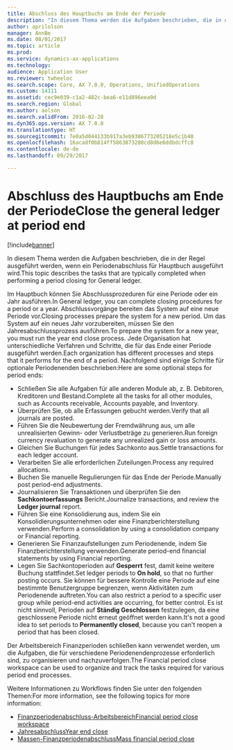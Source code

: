 ```yaml
---
title: Abschluss des Hauptbuchs am Ende der Periode
description: "In diesem Thema werden die Aufgaben beschrieben, die in der Regel ausgeführt werden, wenn ein Periodenabschluss für Hauptbuch ausgeführt wird."
author: aprilolson
manager: AnnBe
ms.date: 08/01/2017
ms.topic: article
ms.prod: 
ms.service: dynamics-ax-applications
ms.technology: 
audience: Application User
ms.reviewer: twheeloc
ms.search.scope: Core, AX 7.0.0, Operations, UnifiedOperations
ms.custom: 14111
ms.assetid: cec9e039-c1a2-482c-bea6-e11d896eea9d
ms.search.region: Global
ms.author: aolson
ms.search.validFrom: 2016-02-28
ms.dyn365.ops.version: AX 7.0.0
ms.translationtype: HT
ms.sourcegitcommit: 7e0a5d044133b917a3eb9386773205218e5c1b40
ms.openlocfilehash: 16acadf0b814ff5863873280cd8d6e6ddbdcffc8
ms.contentlocale: de-de
ms.lasthandoff: 09/29/2017

---
```


# <a name="close-the-general-ledger-at-period-end"></a><span data-ttu-id="77925-103">Abschluss des Hauptbuchs am Ende der Periode</span><span class="sxs-lookup"><span data-stu-id="77925-103">Close the general ledger at period end</span></span>

[!include[banner](../includes/banner.md)]


<span data-ttu-id="77925-104">In diesem Thema werden die Aufgaben beschrieben, die in der Regel ausgeführt werden, wenn ein Periodenabschluss für Hauptbuch ausgeführt wird.</span><span class="sxs-lookup"><span data-stu-id="77925-104">This topic describes the tasks that are typically completed when performing a period closing for General ledger.</span></span> 

<span data-ttu-id="77925-105">Im Hauptbuch können Sie Abschlussprozeduren für eine Periode oder ein Jahr ausführen.</span><span class="sxs-lookup"><span data-stu-id="77925-105">In General ledger, you can complete closing procedures for a period or a year.</span></span> <span data-ttu-id="77925-106">Abschlussvorgänge bereiten das System auf eine neue Periode vor.</span><span class="sxs-lookup"><span data-stu-id="77925-106">Closing processes prepare the system for a new period.</span></span> <span data-ttu-id="77925-107">Um das System auf ein neues Jahr vorzubereiten, müssen Sie den Jahresabschlussprozess ausführen.</span><span class="sxs-lookup"><span data-stu-id="77925-107">To prepare the system for a new year, you must run the year end close process.</span></span> <span data-ttu-id="77925-108">Jede Organisation hat unterschiedliche Verfahren und Schritte, die für das Ende einer Periode ausgeführt werden.</span><span class="sxs-lookup"><span data-stu-id="77925-108">Each organization has different processes and steps that it performs for the end of a period.</span></span> <span data-ttu-id="77925-109">Nachfolgend sind einige Schritte für optionale Periodenenden beschrieben:</span><span class="sxs-lookup"><span data-stu-id="77925-109">Here are some optional steps for period ends:</span></span>

-   <span data-ttu-id="77925-110">Schließen Sie alle Aufgaben für alle anderen Module ab, z. B. Debitoren, Kreditoren und Bestand.</span><span class="sxs-lookup"><span data-stu-id="77925-110">Complete all the tasks for all other modules, such as Accounts receivable, Accounts payable, and Inventory.</span></span>
-   <span data-ttu-id="77925-111">Überprüfen Sie, ob alle Erfassungen gebucht werden.</span><span class="sxs-lookup"><span data-stu-id="77925-111">Verify that all journals are posted.</span></span>
-   <span data-ttu-id="77925-112">Führen Sie die Neubewertung der Fremdwährung aus, um alle unrealisierten Gewinn- oder Verlustbeträge zu generieren.</span><span class="sxs-lookup"><span data-stu-id="77925-112">Run foreign currency revaluation to generate any unrealized gain or loss amounts.</span></span>
-   <span data-ttu-id="77925-113">Gleichen Sie Buchungen für jedes Sachkonto aus.</span><span class="sxs-lookup"><span data-stu-id="77925-113">Settle transactions for each ledger account.</span></span>
-   <span data-ttu-id="77925-114">Verarbeiten Sie alle erforderlichen Zuteilungen.</span><span class="sxs-lookup"><span data-stu-id="77925-114">Process any required allocations.</span></span>
-   <span data-ttu-id="77925-115">Buchen Sie manuelle Regulierungen für das Ende der Periode.</span><span class="sxs-lookup"><span data-stu-id="77925-115">Manually post period-end adjustments.</span></span>
-   <span data-ttu-id="77925-116">Journalisieren Sie Transaktionen und überprüfen Sie den **Sachkontoerfassungs** Bericht.</span><span class="sxs-lookup"><span data-stu-id="77925-116">Journalize transactions, and review the **Ledger journal** report.</span></span>
-   <span data-ttu-id="77925-117">Führen Sie eine Konsolidierung aus, indem Sie ein Konsolidierungsunternehmen oder eine Finanzberichterstellung verwenden.</span><span class="sxs-lookup"><span data-stu-id="77925-117">Perform a consolidation by using a consolidation company or Financial reporting.</span></span>
-   <span data-ttu-id="77925-118">Generieren Sie Finanzaufstellungen zum Periodenende, indem Sie Finanzberichterstellung verwenden.</span><span class="sxs-lookup"><span data-stu-id="77925-118">Generate period-end financial statements by using Financial reporting.</span></span>
-   <span data-ttu-id="77925-119">Legen Sie Sachkontoperioden auf **Gesperrt** fest, damit keine weitere Buchung stattfindet.</span><span class="sxs-lookup"><span data-stu-id="77925-119">Set ledger periods to **On hold**, so that no further posting occurs.</span></span> <span data-ttu-id="77925-120">Sie können für bessere Kontrolle eine Periode auf eine bestimmte Benutzergruppe begrenzen, wenn Aktivitäten zum Periodenende auftreten.</span><span class="sxs-lookup"><span data-stu-id="77925-120">You can also restrict a period to a specific user group while period-end activities are occurring, for better control.</span></span> <span data-ttu-id="77925-121">Es ist nicht sinnvoll, Perioden auf **Ständig Geschlossen** festzulegen, da eine geschlossene Periode nicht erneut geöffnet werden kann.</span><span class="sxs-lookup"><span data-stu-id="77925-121">It's not a good idea to set periods to **Permanently closed**, because you can't reopen a period that has been closed.</span></span>

<span data-ttu-id="77925-122">Der Arbeitsbereich Finanzperioden schließen kann verwendet werden, um die Aufgaben, die für verschiedene Periodenendenprozesse erforderlich sind, zu organisieren und nachzuverfolgen.</span><span class="sxs-lookup"><span data-stu-id="77925-122">The Financial period close workspace can be used to organize and track the tasks required for various period end processes.</span></span> 


<span data-ttu-id="77925-123">Weitere Informationen zu Workflows finden Sie unter den folgenden Themen:</span><span class="sxs-lookup"><span data-stu-id="77925-123">For more information, see the following topics for more information:</span></span>
- [<span data-ttu-id="77925-124">Finanzperiodenabschluss-Arbeitsbereich</span><span class="sxs-lookup"><span data-stu-id="77925-124">Financial period close workspace</span></span>](financial-period-close-workspace.md) 
- [<span data-ttu-id="77925-125">Jahresabschluss</span><span class="sxs-lookup"><span data-stu-id="77925-125">Year end close</span></span>](Year-end-close.md)  
- [<span data-ttu-id="77925-126">Massen-Finanzperiodenabschluss</span><span class="sxs-lookup"><span data-stu-id="77925-126">Mass financial period close</span></span>](tasks/mass-financial-period-close.md)






